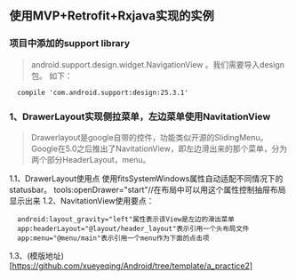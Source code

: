 ## 使用MVP+Retrofit+Rxjava实现的实例

### 项目中添加的support library

  > android.support.design.widget.NavigationView 。我们需要导入design包。 如下：
  ```
    compile 'com.android.support:design:25.3.1'
  ```

### 1、DrawerLayout实现侧拉菜单，左边菜单使用NavitationView
  > Drawerlayout是google自带的控件，功能类似开源的SlidingMenu。
  > Google在5.0之后推出了NavitationView，即左边滑出来的那个菜单，分为两个部分HeaderLayout，menu。
 
  1.1、DrawerLayout使用点
    使用fitsSystemWindows属性自动适配不同情况下的statusbar。 
    tools:openDrawer="start"//在布局中可以用这个属性控制抽屉布局显示出来
  1.2、NavitationView使用要点：
  ```
    android:layout_gravity="left"属性表示该View是左边的滑出菜单
    app:headerLayout="@layout/header_layout"表示引用一个头布局文件
    app:menu="@menu/main"表示引用一个menu作为下面的点击项
  ```
  1.3、(模版地址)[https://github.com/xueyeqing/Android/tree/template/a_practice2]